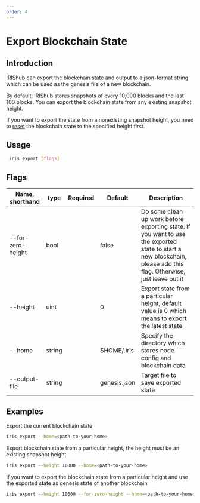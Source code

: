 ```yaml
---
order: 4
---
```


# Export Blockchain State

## Introduction

IRIShub can export the blockchain state and output to a json-format string which can be used as the genesis file of a new blockchain.

By default, IRIShub stores snapshots of every 10,000 blocks and the last 100 blocks. You can export the blockchain state from any existing snapshot height.

If you want to export the state from a nonexisting snapshot height, you need to [reset](local-testnet.md#iris-reset) the blockchain state to the specified height first.

## Usage

```bash
 iris export [flags]
```

## Flags

| Name, shorthand   | type   | Required | Default      | Description                                                                                                                                                       |
| ----------------- | ------ | -------- | ------------ | ----------------------------------------------------------------------------------------------------------------------------------------------------------------- |
| --for-zero-height | bool   |          | false        | Do some clean up work before exporting state. If you want to use the exported state to start a new blockchain, please add this flag. Otherwise, just leave out it |
| --height          | uint   |          | 0            | Export state from a particular height, default value is 0 which means to export the latest state                                                                  |
| --home            | string |          | $HOME/.iris  | Specify the directory which stores node config and blockchain data                                                                                                |
| --output-file     | string |          | genesis.json | Target file to save exported state                                                                                                                                |

## Examples

Export the current blockchain state

```bash
iris export --home=<path-to-your-home>
```

Export blockchain state from a particular height, the height must be an existing snapshot height

```bash
iris export --height 10000 --home=<path-to-your-home>
```

If you want to export the blockchain state from a particular height and use the exported state as genesis state of another blockchain

```bash
iris export --height 10000 --for-zero-height --home=<path-to-your-home>
```

